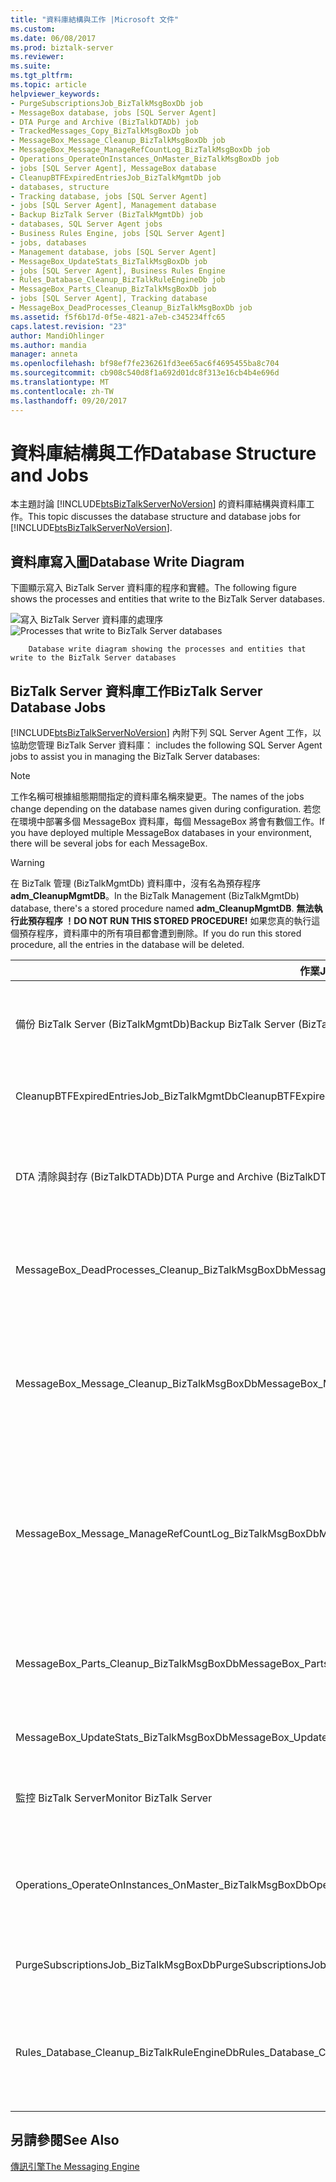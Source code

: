 ```yaml
---
title: "資料庫結構與工作 |Microsoft 文件"
ms.custom: 
ms.date: 06/08/2017
ms.prod: biztalk-server
ms.reviewer: 
ms.suite: 
ms.tgt_pltfrm: 
ms.topic: article
helpviewer_keywords:
- PurgeSubscriptionsJob_BizTalkMsgBoxDb job
- MessageBox database, jobs [SQL Server Agent]
- DTA Purge and Archive (BizTalkDTADb) job
- TrackedMessages_Copy_BizTalkMsgBoxDb job
- MessageBox_Message_Cleanup_BizTalkMsgBoxDb job
- MessageBox_Message_ManageRefCountLog_BizTalkMsgBoxDb job
- Operations_OperateOnInstances_OnMaster_BizTalkMsgBoxDb job
- jobs [SQL Server Agent], MessageBox database
- CleanupBTFExpiredEntriesJob_BizTalkMgmtDb job
- databases, structure
- Tracking database, jobs [SQL Server Agent]
- jobs [SQL Server Agent], Management database
- Backup BizTalk Server (BizTalkMgmtDb) job
- databases, SQL Server Agent jobs
- Business Rules Engine, jobs [SQL Server Agent]
- jobs, databases
- Management database, jobs [SQL Server Agent]
- MessageBox_UpdateStats_BizTalkMsgBoxDb job
- jobs [SQL Server Agent], Business Rules Engine
- Rules_Database_Cleanup_BizTalkRuleEngineDb job
- MessageBox_Parts_Cleanup_BizTalkMsgBoxDb job
- jobs [SQL Server Agent], Tracking database
- MessageBox_DeadProcesses_Cleanup_BizTalkMsgBoxDb job
ms.assetid: f5f6b17d-0f5e-4821-a7eb-c345234ffc65
caps.latest.revision: "23"
author: MandiOhlinger
ms.author: mandia
manager: anneta
ms.openlocfilehash: bf98ef7fe236261fd3ee65ac6f4695455ba8c704
ms.sourcegitcommit: cb908c540d8f1a692d01dc8f313e16cb4b4e696d
ms.translationtype: MT
ms.contentlocale: zh-TW
ms.lasthandoff: 09/20/2017
---
```

# <a name="database-structure-and-jobs"></a><span data-ttu-id="345a6-102">資料庫結構與工作</span><span class="sxs-lookup"><span data-stu-id="345a6-102">Database Structure and Jobs</span></span>
<span data-ttu-id="345a6-103">本主題討論 [!INCLUDE[btsBizTalkServerNoVersion](../includes/btsbiztalkservernoversion-md.md)] 的資料庫結構與資料庫工作。</span><span class="sxs-lookup"><span data-stu-id="345a6-103">This topic discusses the database structure and database jobs for [!INCLUDE[btsBizTalkServerNoVersion](../includes/btsbiztalkservernoversion-md.md)].</span></span>  
  
## <a name="database-write-diagram"></a><span data-ttu-id="345a6-104">資料庫寫入圖</span><span class="sxs-lookup"><span data-stu-id="345a6-104">Database Write Diagram</span></span>  
 <span data-ttu-id="345a6-105">下圖顯示寫入 BizTalk Server 資料庫的程序和實體。</span><span class="sxs-lookup"><span data-stu-id="345a6-105">The following figure shows the processes and entities that write to the BizTalk Server databases.</span></span>  
  
 <span data-ttu-id="345a6-106">![寫入 BizTalk Server 資料庫的處理序](../core/media/ebiz-ops-backup.gif "ebiz_ops_backup")</span><span class="sxs-lookup"><span data-stu-id="345a6-106">![Processes that write to BizTalk Server databases](../core/media/ebiz-ops-backup.gif "ebiz_ops_backup")</span></span>  
  
        Database write diagram showing the processes and entities that write to the BizTalk Server databases  
  
## <a name="biztalk-server-database-jobs"></a><span data-ttu-id="345a6-107">BizTalk Server 資料庫工作</span><span class="sxs-lookup"><span data-stu-id="345a6-107">BizTalk Server Database Jobs</span></span>  
 [!INCLUDE[btsBizTalkServerNoVersion](../includes/btsbiztalkservernoversion-md.md)]<span data-ttu-id="345a6-108"> 內附下列 SQL Server Agent 工作，以協助您管理 BizTalk Server 資料庫：</span><span class="sxs-lookup"><span data-stu-id="345a6-108"> includes the following SQL Server Agent jobs to assist you in managing the BizTalk Server databases:</span></span>  
  
> [!NOTE]
>  <span data-ttu-id="345a6-109">工作名稱可根據組態期間指定的資料庫名稱來變更。</span><span class="sxs-lookup"><span data-stu-id="345a6-109">The names of the jobs change depending on the database names given during configuration.</span></span> <span data-ttu-id="345a6-110">若您在環境中部署多個 MessageBox 資料庫，每個 MessageBox 將會有數個工作。</span><span class="sxs-lookup"><span data-stu-id="345a6-110">If you have deployed multiple MessageBox databases in your environment, there will be several jobs for each MessageBox.</span></span>  
  
> [!WARNING]
>  <span data-ttu-id="345a6-111">在 BizTalk 管理 (BizTalkMgmtDb) 資料庫中，沒有名為預存程序**adm_CleanupMgmtDB**。</span><span class="sxs-lookup"><span data-stu-id="345a6-111">In the BizTalk Management (BizTalkMgmtDb) database, there's a stored procedure named **adm_CleanupMgmtDB**.</span></span> <span data-ttu-id="345a6-112">**無法執行此預存程序 ！**</span><span class="sxs-lookup"><span data-stu-id="345a6-112">**DO NOT RUN THIS STORED PROCEDURE!**</span></span> <span data-ttu-id="345a6-113">如果您真的執行這個預存程序，資料庫中的所有項目都會遭到刪除。</span><span class="sxs-lookup"><span data-stu-id="345a6-113">If you do run this stored procedure, all the entries in the database will be deleted.</span></span>  
  
|<span data-ttu-id="345a6-114">作業</span><span class="sxs-lookup"><span data-stu-id="345a6-114">Job</span></span>|<span data-ttu-id="345a6-115">Description</span><span class="sxs-lookup"><span data-stu-id="345a6-115">Description</span></span>|  
|---------|-----------------|  
|<span data-ttu-id="345a6-116">備份 BizTalk Server (BizTalkMgmtDb)</span><span class="sxs-lookup"><span data-stu-id="345a6-116">Backup BizTalk Server (BizTalkMgmtDb)</span></span>|<span data-ttu-id="345a6-117">這個工作會執行 BizTalk Server 資料庫的完整資料庫和記錄備份。</span><span class="sxs-lookup"><span data-stu-id="345a6-117">This job performs full database and log backups of the BizTalk Server databases.</span></span> <span data-ttu-id="345a6-118">如需有關設定和執行這項作業的詳細資訊，請參閱[備份和還原 BizTalk Server 資料庫](../core/backing-up-and-restoring-biztalk-server-databases.md)。</span><span class="sxs-lookup"><span data-stu-id="345a6-118">For more information about configuring and running this job, see [Backing Up and Restoring BizTalk Server Databases](../core/backing-up-and-restoring-biztalk-server-databases.md).</span></span>|  
|<span data-ttu-id="345a6-119">CleanupBTFExpiredEntriesJob_BizTalkMgmtDb</span><span class="sxs-lookup"><span data-stu-id="345a6-119">CleanupBTFExpiredEntriesJob_BizTalkMgmtDb</span></span>|<span data-ttu-id="345a6-120">這個工作會清除 BizTalk 管理 (BizTalkMgmtDb) 資料庫中過期的 BizTalk Framework (BTF) 項目。</span><span class="sxs-lookup"><span data-stu-id="345a6-120">This job cleans up expired BizTalk Framework (BTF) entries in the BizTalk Management (BizTalkMgmtDb) database.</span></span>|  
|<span data-ttu-id="345a6-121">DTA 清除與封存 (BizTalkDTADb)</span><span class="sxs-lookup"><span data-stu-id="345a6-121">DTA Purge and Archive (BizTalkDTADb)</span></span>|<span data-ttu-id="345a6-122">這個工作會自動封存 BizTalk 追蹤 (BizTalkDTADb) 資料庫中的資料，並清除過期資料。</span><span class="sxs-lookup"><span data-stu-id="345a6-122">This job automatically archives data in the BizTalk Tracking (BizTalkDTADb) database and purges obsolete data.</span></span> <span data-ttu-id="345a6-123">如需有關設定和執行這項作業的詳細資訊，請參閱[封存和清除 BizTalk 追蹤資料庫](../core/archiving-and-purging-the-biztalk-tracking-database.md)。</span><span class="sxs-lookup"><span data-stu-id="345a6-123">For more information about configuring and running this job, see [Archiving and Purging the BizTalk Tracking Database](../core/archiving-and-purging-the-biztalk-tracking-database.md).</span></span>|  
|<span data-ttu-id="345a6-124">MessageBox_DeadProcesses_Cleanup_BizTalkMsgBoxDb</span><span class="sxs-lookup"><span data-stu-id="345a6-124">MessageBox_DeadProcesses_Cleanup_BizTalkMsgBoxDb</span></span>|<span data-ttu-id="345a6-125">這個工作會偵測出 BizTalk Server 主控件執行個體 (NT 服務) 何時停止，並釋放出該主控件執行個體所即將完成的所有工作，如此即可由另一個主控件執行個體來作業。</span><span class="sxs-lookup"><span data-stu-id="345a6-125">This job detects when a BizTalk Server host instance (NT service) has stopped and releases all work that was being done by that host instance so that it can be worked on by another host instance.</span></span>|  
|<span data-ttu-id="345a6-126">MessageBox_Message_Cleanup_BizTalkMsgBoxDb</span><span class="sxs-lookup"><span data-stu-id="345a6-126">MessageBox_Message_Cleanup_BizTalkMsgBoxDb</span></span>|<span data-ttu-id="345a6-127">這個工作會移除在 BizTalk MessageBox (BizTalkMsgBoxDb) 資料庫資料表中任何訂閱者所不再參考的所有訊息。</span><span class="sxs-lookup"><span data-stu-id="345a6-127">This job removes all messages that are no longer being referenced by any subscribers in the BizTalk MessageBox (BizTalkMsgBoxDb) database tables.</span></span> <span data-ttu-id="345a6-128">**注意：**這是由 MessageBox_Message_ManageRefCountLog_BizTalkMsgBoxDb 工作所啟動的未排程的作業。</span><span class="sxs-lookup"><span data-stu-id="345a6-128">**Caution:**  This is an unscheduled job which is started by the MessageBox_Message_ManageRefCountLog_BizTalkMsgBoxDb job.</span></span> <span data-ttu-id="345a6-129">請勿手動啟動這個工作。</span><span class="sxs-lookup"><span data-stu-id="345a6-129">Do not manually start this job.</span></span>|  
|<span data-ttu-id="345a6-130">MessageBox_Message_ManageRefCountLog_BizTalkMsgBoxDb</span><span class="sxs-lookup"><span data-stu-id="345a6-130">MessageBox_Message_ManageRefCountLog_BizTalkMsgBoxDb</span></span>|<span data-ttu-id="345a6-131">這個工作會管理訊息的參考計數記錄，並決定訊息何時不再被任何訂閱者所參考。</span><span class="sxs-lookup"><span data-stu-id="345a6-131">This job manages the reference count logs for messages and determines when a message is no longer referenced by any subscriber.</span></span> <span data-ttu-id="345a6-132">**注意：**即使這個 SQL Server Agent 作業已排程執行每分鐘，這項作業會呼叫預存程序包含邏輯，以確保持續執行的預存程序之後。</span><span class="sxs-lookup"><span data-stu-id="345a6-132">**Note:**  Even thought this SQL Server Agent job is scheduled to run once per minute, the stored procedure that is called by this job contains logic to ensure that the stored procedure runs continually.</span></span> <span data-ttu-id="345a6-133">此行為是經過設計的，不可修改。</span><span class="sxs-lookup"><span data-stu-id="345a6-133">This is by design behavior and should not be modified.</span></span>|  
|<span data-ttu-id="345a6-134">MessageBox_Parts_Cleanup_BizTalkMsgBoxDb</span><span class="sxs-lookup"><span data-stu-id="345a6-134">MessageBox_Parts_Cleanup_BizTalkMsgBoxDb</span></span>|<span data-ttu-id="345a6-135">這個工作會移除在 BizTalk MessageBox (BizTalkMsgBoxDb) 資料庫資料表中任何訊息所不再參考的所有訊息部分。</span><span class="sxs-lookup"><span data-stu-id="345a6-135">This job removes all message parts that are no longer being referenced by any messages in the BizTalk MessageBox (BizTalkMsgBoxDb) database tables.</span></span> <span data-ttu-id="345a6-136">所有訊息皆是由一或多個訊息部分所組成，這些訊息部分會包含實際訊息資料。</span><span class="sxs-lookup"><span data-stu-id="345a6-136">All messages are made up of one or more message parts, which contain the actual message data.</span></span>|  
|<span data-ttu-id="345a6-137">MessageBox_UpdateStats_BizTalkMsgBoxDb</span><span class="sxs-lookup"><span data-stu-id="345a6-137">MessageBox_UpdateStats_BizTalkMsgBoxDb</span></span>|<span data-ttu-id="345a6-138">這個工作會手動更新 BizTalk MessageBox (BizTalkMsgBoxDb) 資料庫的統計資料。</span><span class="sxs-lookup"><span data-stu-id="345a6-138">This job manually updates the statistics for the BizTalk MessageBox (BizTalkMsgBoxDb) database.</span></span>|  
|<span data-ttu-id="345a6-139">監控 BizTalk Server</span><span class="sxs-lookup"><span data-stu-id="345a6-139">Monitor BizTalk Server</span></span>|<span data-ttu-id="345a6-140">這項作業會掃描 BizTalkMgmtDb、 BizTalkMsgBoxDb 和 BizTalkDTADb 資料庫的任何已知的問題，包括被遺棄使用者執行個體。</span><span class="sxs-lookup"><span data-stu-id="345a6-140">This job scans the BizTalkMgmtDb, BizTalkMsgBoxDb and BizTalkDTADb database for any known issues, including orphaned instances.</span></span>|  
|<span data-ttu-id="345a6-141">Operations_OperateOnInstances_OnMaster_BizTalkMsgBoxDb</span><span class="sxs-lookup"><span data-stu-id="345a6-141">Operations_OperateOnInstances_OnMaster_BizTalkMsgBoxDb</span></span>|<span data-ttu-id="345a6-142">此為多個 MessageBox 部署的必要工作。</span><span class="sxs-lookup"><span data-stu-id="345a6-142">This job is needed for multiple MessageBox deployments.</span></span> <span data-ttu-id="345a6-143">它會在變更已套用到附屬 MessageBox 之後，於主要 MessageBox 上非同步執行像是大量終止這類的作業動作。</span><span class="sxs-lookup"><span data-stu-id="345a6-143">It asynchronously performs operational actions such as bulk terminate on the master MessageBox after those changes have been applied to the subordinate MessageBox.</span></span>|  
|<span data-ttu-id="345a6-144">PurgeSubscriptionsJob_BizTalkMsgBoxDb</span><span class="sxs-lookup"><span data-stu-id="345a6-144">PurgeSubscriptionsJob_BizTalkMsgBoxDb</span></span>|<span data-ttu-id="345a6-145">這個工作會從 BizTalk Server MessageBox (BizTalkMsgBoxDb) 資料庫清除未使用的訂閱述詞。</span><span class="sxs-lookup"><span data-stu-id="345a6-145">This job purges unused subscription predicates from the BizTalk Server MessageBox (BizTalkMsgBoxDb) database.</span></span>|  
|<span data-ttu-id="345a6-146">Rules_Database_Cleanup_BizTalkRuleEngineDb</span><span class="sxs-lookup"><span data-stu-id="345a6-146">Rules_Database_Cleanup_BizTalkRuleEngineDb</span></span>|<span data-ttu-id="345a6-147">這個動作每 90 天就會自動從規則引擎 (BizTalkRuleEngineDb) 資料庫清除舊的稽核資料。</span><span class="sxs-lookup"><span data-stu-id="345a6-147">This job automatically purges old audit data from the Rule Engine (BizTalkRuleEngineDb) database every 90 days.</span></span> <span data-ttu-id="345a6-148">另外，這個動作每 3 天就會從規則引擎 (BizTalkRuleEngineDb) 資料庫清除舊的歷程記錄資料 (部署/解除部署通知)。</span><span class="sxs-lookup"><span data-stu-id="345a6-148">This job also purges old history data (deploy/undeploy notifications) from the Rule Engine (BizTalkRuleEngineDb) database every 3 days.</span></span>|  
  
## <a name="see-also"></a><span data-ttu-id="345a6-149">另請參閱</span><span class="sxs-lookup"><span data-stu-id="345a6-149">See Also</span></span>  
 [<span data-ttu-id="345a6-150">傳訊引擎</span><span class="sxs-lookup"><span data-stu-id="345a6-150">The Messaging Engine</span></span>](../core/the-messaging-engine.md)
